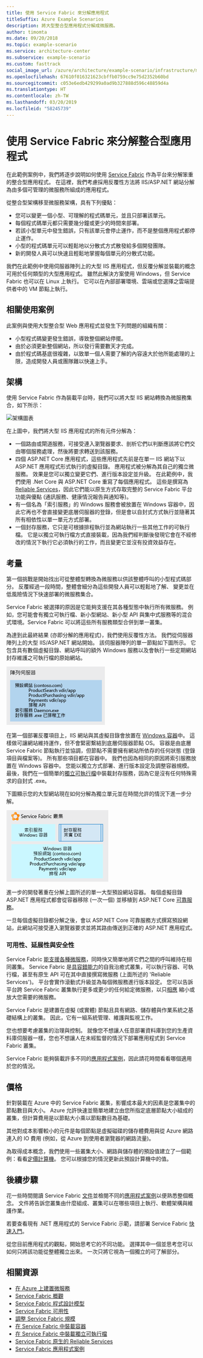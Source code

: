```yaml
---
title: 使用 Service Fabric 來分解應用程式
titleSuffix: Azure Example Scenarios
description: 將大型整合型應用程式分解成微服務。
author: timomta
ms.date: 09/20/2018
ms.topic: example-scenario
ms.service: architecture-center
ms.subservice: example-scenario
ms.custom: fasttrack
social_image_url: /azure/architecture/example-scenario/infrastructure/media/architecture-service-fabric-complete.png
ms.openlocfilehash: 67610f016321623cbffb0759cc9e75d2352b60bd
ms.sourcegitcommit: c053e6edb429299a0ad9b327888d596c48859d4a
ms.translationtype: HT
ms.contentlocale: zh-TW
ms.lasthandoff: 03/20/2019
ms.locfileid: "58245739"
---
```

# <a name="using-service-fabric-to-decompose-monolithic-applications"></a>使用 Service Fabric 來分解整合型應用程式

在此範例案例中，我們將逐步說明如何使用 [Service Fabric](/azure/service-fabric/service-fabric-overview) 作為平台來分解笨重的整合型應用程式。 在這裡，我們考慮採用反覆性方法將 IIS/ASP.NET 網站分解為由多個可管理的微服務所組成的應用程式。

從整合型架構移至微服務架構，具有下列優點：

- 您可以變更一個小型、可理解的程式碼單元，並且只部署該單元。
- 每個程式碼單元都只需要幾分鐘或更少的時間來部署。
- 若該小型單元中發生錯誤，只有該單元會停止運作，而不是整個應用程式都停止運作。
- 小型的程式碼單元可以輕鬆地以分散式方式散發給多個開發團隊。
- 新的開發人員可以快速且輕鬆地掌握每個單元的分散式功能。

我們在此範例中使用伺服器陣列上的大型 IIS 應用程式，但反覆分解並裝載的概念可用於任何類型的大型應用程式。 雖然此解決方案使用 Windows，但 Service Fabric 也可以在 Linux 上執行。 它可以在內部部署環境、雲端或您選擇之雲端提供者中的 VM 節點上執行。

## <a name="relevant-use-cases"></a>相關使用案例

此案例與使用大型整合型 Web 應用程式並發生下列問題的組織有關：

- 小型程式碼變更發生錯誤，導致整個網站停擺。
- 由於必須更新整個網站，所以發行需要數天才完成。
- 由於程式碼基底很複雜，以致單一個人需要了解的內容遠大於他所能處理的上限，造成開發人員或團隊難以快速上手。

## <a name="architecture"></a>架構

使用 Service Fabric 作為裝載平台時，我們可以將大型 IIS 網站轉換為微服務集合，如下所示：

![架構圖表](./media/architecture-service-fabric-complete.png)

在上圖中，我們將大型 IIS 應用程式的所有元件分解為：

- 一個路由或閘道服務，可接受連入瀏覽器要求、剖析它們以判斷應該將它們交由哪個服務處理，然後將要求轉送到該服務。
- 四個 ASP.NET Core 應用程式，這些應用程式先前是在單一 IIS 網站下以 ASP.NET 應用程式形式執行的虛擬目錄。 應用程式被分解為其自己的獨立微服務。 效果是您可以獨立變更它們、進行版本設定並升級。 在此範例中，我們使用 .Net Core 與 ASP.NET Core 重寫了每個應用程式。 這些是撰寫為 [Reliable Services](/azure/service-fabric/service-fabric-reliable-services-introduction)，因此它們能以原生方式存取完整的 Service Fabric 平台功能與優點 (通訊服務、健康情況報告與通知等)。
- 有一個名為「索引服務」的 Windows 服務會被放置在 Windows 容器中，因此它再也不會直接變更底層伺服器的登錄，但是會以自封式方式執行並隨著其所有相依性以單一單元方式部署。
- 一個封存服務，它只是可根據排程執行並為網站執行一些其他工作的可執行檔。 它是以獨立可執行檔方式直接裝載，因為我們經判斷後發現它會在不經修改的情況下執行它必須執行的工作，而且變更它並沒有投資效益存在。

## <a name="considerations"></a>考量

第一個挑戰是開始找出可從整體型轉換為微服務以供該整體呼叫的小型程式碼部分。 反覆經過一段時間，整體會細分為這些開發人員可以輕鬆地了解、 變更並在低風險情況下快速部署的微服務集合。

Service Fabric 被選擇的原因是它能夠支援在其各種型態中執行所有微服務。 例如，您可能會有獨立可執行檔、新小型網站、新小型 API 與集中式服務等的混合式環境。Service Fabric 可以將這些所有服務類型合併到單一叢集。

為達到此最終結果 (亦即分解的應用程式)，我們使用反覆性方法。 我們從伺服器陣列上的大型 IIS/ASP.NET 網站開始。 該伺服器陣列的單一節點如下圖所示。 它包含具有數個虛擬目錄、網站呼叫的額外 Windows 服務以及會執行一些定期網站封存維護之可執行檔的原始網站。

![整合型架構圖](./media/architecture-service-fabric-monolith.png)

在第一個部署反覆項目上，IIS 網站與其虛擬目錄會放置在 [Windows 容器](/azure/service-fabric/service-fabric-containers-overview)中。 這樣做可讓網站維持運作，但不會緊密繫結到底層伺服器節點 OS。 容器是由底層 Service Fabric 節點執行並協調，但節點不需要擁有網站所依存的任何狀態 (登錄項目與檔案等)。 所有那些項目都在容器中。 我們也因為相同的原因將索引服務放置在 Windows 容器中。 您能以獨立方式部署、進行版本設定及調整容器規模。 最後，我們在一個簡單的[獨立可執行檔](/azure/service-fabric/service-fabric-guest-executables-introduction)中裝載封存服務，因為它是沒有任何特殊需求的自封式 .exe。

下圖顯示您的大型網站現在如何分解為獨立單元並在時間允許的情況下進一步分解。

![顯示部分分解的架構圖](./media/architecture-service-fabric-midway.png)

進一步的開發著重在分解上圖所述的單一大型預設網站容器。 每個虛擬目錄 ASP.NET 應用程式都會從容器移除 (一次一個) 並移植到 ASP.NET Core [可靠服務](/azure/service-fabric/service-fabric-reliable-services-introduction)。

一旦每個虛擬目錄都分解之後，會以 ASP.NET Core 可靠服務方式撰寫預設網站，此網站可接受連入瀏覽器要求並將其路由傳送到正確的 ASP.NET 應用程式。

### <a name="availability-scalability-and-security"></a>可用性、延展性與安全性

Service Fabric [能支援各種微服務](/azure/service-fabric/service-fabric-choose-framework)，同時快又簡單地將它們之間的呼叫維持在相同叢集。 Service Fabric 是[具容錯能力](/azure/service-fabric/service-fabric-availability-services)的自我治癒式叢集，可以執行容器、可執行檔，甚至有原生 API 可在其中直接撰寫微服務 (上面所述的 'Reliable Services')。 平台會實作滾動式升級並為每個微服務進行版本設定。 您可以告訴平台跨 Service Fabric 叢集執行更多或更少的任何給定微服務，以只[相應](/azure/service-fabric/service-fabric-concepts-scalability) 縮小或放大您需要的微服務。

Service Fabric 是建置在虛擬 (或實體) 節點且具有網路、儲存體與作業系統之基礎結構上的叢集。 因此，它有一組系統管理、維護與監視工作。

您也想要考慮叢集的治理與控制。 就像您不想讓人任意部署資料庫到您的生產資料庫伺服器一樣，您也不想讓人在未經監督的情況下部署應用程式到 Service Fabric 叢集。

Service Fabric 能夠裝載許多不同的[應用程式案例](/azure/service-fabric/service-fabric-application-scenarios)，因此請花時間看看哪個適用於您的情況。

## <a name="pricing"></a>價格

針對裝載在 Azure 中的 Service Fabric 叢集，影響成本最大的因素是您叢集中的節點數目與大小。 Azure 允許快速並簡單地建立由您所指定底層節點大小組成的叢集，但計算費用是以節點大小乘以節點數目為基礎。

其他對成本影響較小的元件是每個節點是虛擬磁碟的儲存體費用與從 Azure 網路連入的 IO 費用 (例如，從 Azure 到使用者瀏覽器的網路流量)。

為取得成本概念，我們使用一些叢集大小、網路與儲存體的預設值建立了一個範例：看看[定價計算機](https://azure.com/e/52dea096e5844d5495a7b22a9b2ccdde)。 您可以根據您的情況更新此預設計算機中的值。

## <a name="next-steps"></a>後續步驟

花一些時間閱讀 Service Fabric [文件](/azure/service-fabric/service-fabric-overview)並檢閱不同的[應用程式案例](/azure/service-fabric/service-fabric-application-scenarios)以便熟悉整個概念。 文件將告訴您叢集由什麼組成、叢集可以在哪些項目上執行、軟體架構與維護作業。

若要查看現有 .NET 應用程式的 Service Fabric 示範，請部署 Service Fabric [快速入門](/azure/service-fabric/service-fabric-quickstart-dotnet)。

從您目前應用程式的觀點，開始思考它的不同功能。 選擇其中一個並思考您可以如何只將該功能從整體獨立出來。 一次只將它視為一個獨立的可了解部分。

## <a name="related-resources"></a>相關資源

- [在 Azure 上建置微服務](/azure/architecture/microservices)
- [Service Fabric 概觀](/azure/service-fabric/service-fabric-overview)
- [Service Fabric 程式設計模型](/azure/service-fabric/service-fabric-choose-framework)
- [Service Fabric 可用性](/azure/service-fabric/service-fabric-availability-services)
- [調整 Service Fabric 規模](/azure/service-fabric/service-fabric-concepts-scalability)
- [在 Service Fabric 中裝載容器](/azure/service-fabric/service-fabric-containers-overview)
- [在 Service Fabric 中裝載獨立可執行檔](/azure/service-fabric/service-fabric-guest-executables-introduction)
- [Service Fabric 原生的 Reliable Services](/azure/service-fabric/service-fabric-reliable-services-introduction)
- [Service Fabric 應用程式案例](/azure/service-fabric/service-fabric-application-scenarios)